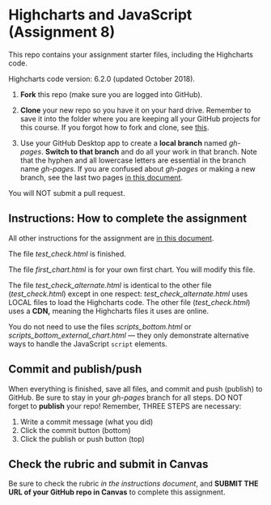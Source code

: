 # Highcharts and JavaScript (Assignment 8)

This repo contains your assignment starter files, including the Highcharts code.

Highcharts code version: 6.2.0 (updated October 2018).

1. **Fork** this repo (make sure you are logged into GitHub).

2. **Clone** your new repo so you have it on your hard drive. Remember to save it into the folder where you are keeping all your GitHub projects for this course. If you forgot how to fork and clone, see [this](https://github.com/macloo/CSS-and-GitHub-intro/blob/master/README.md).

3. Use your GitHub Desktop app to create a **local branch** named *gh-pages*. **Switch to that branch** and do all your work in that branch. Note that the hyphen and all lowercase letters are essential in the branch name *gh-pages*. If you are confused about *gh-pages* or making a new branch, see the last two pages [in this document](http://bit.ly/newGHapp).

You will NOT submit a pull request.

## Instructions: How to complete the assignment

All other instructions for the assignment are [in this document](http://bit.ly/mm-webapps8).

The file *test_check.html* is finished.

The file *first_chart.html* is for your own first chart. You will modify this file.

The file *test_check_alternate.html* is identical to the other file (*test_check.html*) except in one respect: *test_check_alternate.html* uses LOCAL files to load the Highcharts code. The other file (*test_check.html*) uses a **CDN,** meaning the Highcharts files it uses are online.

You do not need to use the files *scripts_bottom.html* or *scripts_bottom_external_chart.html* &mdash; they only demonstrate alternative ways to handle the JavaScript `script` elements.

## Commit and publish/push

When everything is finished, save all files, and commit and push (publish) to GitHub. Be sure to stay in your *gh-pages* branch for all steps. DO NOT forget to **publish** your repo! Remember, THREE STEPS are necessary:

1. Write a commit message (what you did)
2. Click the commit button (bottom)
3. Click the publish or push button (top)

## Check the rubric and submit in Canvas

Be sure to check the rubric *in the instructions document*, and **SUBMIT THE URL of your GitHub repo in Canvas** to complete this assignment.
